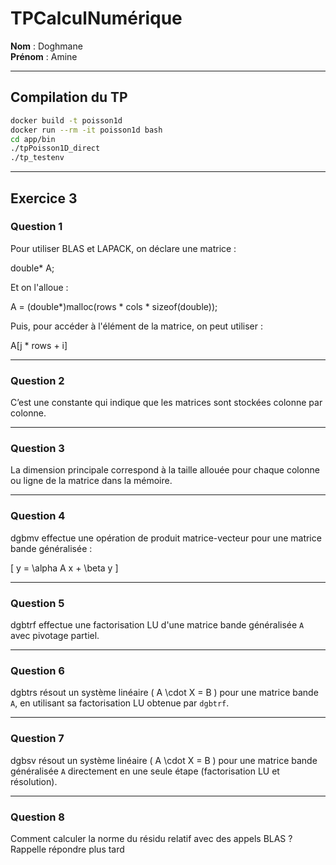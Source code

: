 # TPCalculNumérique

**Nom** : Doghmane  
**Prénom** : Amine  

---

## Compilation du TP

```bash
docker build -t poisson1d
docker run --rm -it poisson1d bash
cd app/bin
./tpPoisson1D_direct
./tp_testenv
```

---

## Exercice 3

### Question 1

Pour utiliser BLAS et LAPACK, on déclare une matrice :


double* A;


Et on l'alloue :


A = (double*)malloc(rows * cols * sizeof(double));


Puis, pour accéder à l'élément de la matrice, on peut utiliser :


A[j * rows + i]


---

### Question 2

C’est une constante qui indique que les matrices sont stockées colonne par colonne.

---

### Question 3

La dimension principale correspond à la taille allouée pour chaque colonne ou ligne de la matrice dans la mémoire.

---

### Question 4

dgbmv effectue une opération de produit matrice-vecteur pour une matrice bande généralisée :

\[ y = \alpha A x + \beta y \]

---

### Question 5

dgbtrf effectue une factorisation LU d'une matrice bande généralisée `A` avec pivotage partiel.

---

### Question 6

dgbtrs résout un système linéaire \( A \cdot X = B \) pour une matrice bande `A`, en utilisant sa factorisation LU obtenue par `dgbtrf`.

---

### Question 7

dgbsv résout un système linéaire \( A \cdot X = B \) pour une matrice bande généralisée `A` directement en une seule étape (factorisation LU et résolution).

---

### Question 8

Comment calculer la norme du résidu relatif avec des appels BLAS ?
Rappelle répondre plus tard